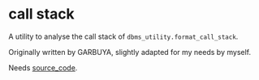 # call stack

A utility to analyse the call stack of `dbms_utility.format_call_stack`.

Originally written by GARBUYA, slightly adapted for my needs by myself.

Needs [source_code](https://github.com/ReneNyffenegger/oracle_scriptlets/tree/master/source_code).
